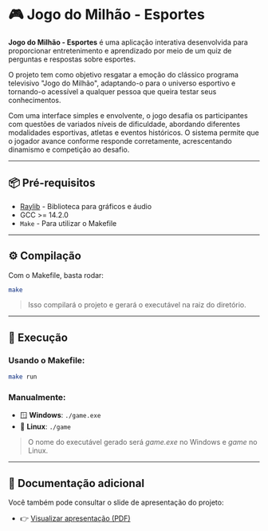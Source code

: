 # 🎮 Jogo do Milhão - Esportes

**Jogo do Milhão - Esportes** é uma aplicação interativa desenvolvida para proporcionar entretenimento e aprendizado por meio de um quiz de perguntas e respostas sobre esportes. 

O projeto tem como objetivo resgatar a emoção do clássico programa televisivo "Jogo do Milhão", adaptando-o para o universo esportivo e tornando-o acessível a qualquer pessoa que queira testar seus conhecimentos.

Com uma interface simples e envolvente, o jogo desafia os participantes com questões de variados níveis de dificuldade, abordando diferentes modalidades esportivas, atletas e eventos históricos. O sistema permite que o jogador avance conforme responde corretamente, acrescentando dinamismo e competição ao desafio.

---

## 📦 Pré-requisitos
* [Raylib](https://www.raylib.com/) - Biblioteca para gráficos e áudio
* GCC >= 14.2.0
* `Make` - Para utilizar o Makefile

---

## ⚙️ Compilação
Com o Makefile, basta rodar:
```bash
make
```
>Isso compilará o projeto e gerará o executável na raiz do diretório.

---

## 🚀 Execução

### Usando o Makefile:

```bash
make run
```

### Manualmente:

* 🪟 **Windows**: `./game.exe`
* 🐧 **Linux**: `./game`

>O nome do executável gerado será *game.exe* no Windows e *game* no Linux.

---

## 📄 Documentação adicional

Você também pode consultar o slide de apresentação do projeto:

* 👉 [Visualizar apresentação (PDF)](docs/apresentacao.pdf)